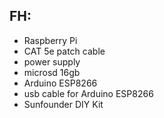 ## FH: 
* Raspberry Pi
* CAT 5e patch cable
* power supply
* microsd 16gb
* Arduino ESP8266
* usb cable for Arduino ESP8266
* Sunfounder DIY Kit
